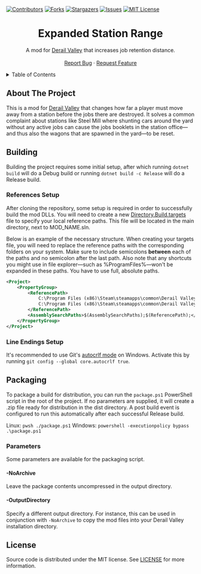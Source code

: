 [![Contributors][contributors-shield]][contributors-url]
[![Forks][forks-shield]][forks-url]
[![Stargazers][stars-shield]][stars-url]
[![Issues][issues-shield]][issues-url]
[![MIT License][license-shield]][license-url]




<!-- PROJECT TITLE -->
<div align="center">
	<h1>Expanded Station Range</h1>
	<p>
		A mod for <a href="http://www.derailvalley.com/">Derail Valley</a> that increases job retention distance.
		<br />
		<br />
		<a href="https://github.com/fauxnik/dv-expanded-station-range/issues">Report Bug</a>
		·
		<a href="https://github.com/fauxnik/dv-expanded-station-range/issues">Request Feature</a>
	</p>
</div>




<!-- TABLE OF CONTENTS -->
<details>
	<summary>Table of Contents</summary>
	<ol>
		<li><a href="#about-the-project">About The Project</a></li>
		<li><a href="#building">Building</a></li>
		<li><a href="#packaging">Packaging</a></li>
		<li><a href="#license">License</a></li>
	</ol>
</details>




<!-- ABOUT THE PROJECT -->

## About The Project

This is a mod for [Derail Valley][derail-valley-url] that changes how far a player must move away from a station before the jobs there are destroyed.
It solves a common complaint about stations like Steel Mill where shunting cars around the yard without any active jobs can cause the jobs booklets in the station office—and thus also the wagons that are spawned in the yard—to be reset.




<!-- BUILDING -->

## Building

Building the project requires some initial setup, after which running `dotnet build` will do a Debug build or running `dotnet build -c Release` will do a Release build.

### References Setup

After cloning the repository, some setup is required in order to successfully build the mod DLLs. You will need to create a new [Directory.Build.targets][references-url] file to specify your local reference paths. This file will be located in the main directory, next to MOD_NAME.sln.

Below is an example of the necessary structure. When creating your targets file, you will need to replace the reference paths with the corresponding folders on your system. Make sure to include semicolons **between** each of the paths and no semicolon after the last path. Also note that any shortcuts you might use in file explorer—such as %ProgramFiles%—won't be expanded in these paths. You have to use full, absolute paths.
```xml
<Project>
	<PropertyGroup>
		<ReferencePath>
			C:\Program Files (x86)\Steam\steamapps\common\Derail Valley\DerailValley_Data\Managed\;
			C:\Program Files (x86)\Steam\steamapps\common\Derail Valley\DerailValley_Data\Managed\UnityModManager\
		</ReferencePath>
		<AssemblySearchPaths>$(AssemblySearchPaths);$(ReferencePath);</AssemblySearchPaths>
	</PropertyGroup>
</Project>
```

### Line Endings Setup

It's recommended to use Git's [autocrlf mode][autocrlf-url] on Windows. Activate this by running `git config --global core.autocrlf true`.




<!-- PACKAGING -->

## Packaging

To package a build for distribution, you can run the `package.ps1` PowerShell script in the root of the project. If no parameters are supplied, it will create a .zip file ready for distribution in the dist directory. A post build event is configured to run this automatically after each successful Release build.

Linux: `pwsh ./package.ps1`
Windows: `powershell -executionpolicy bypass .\package.ps1`


### Parameters

Some parameters are available for the packaging script.

#### -NoArchive

Leave the package contents uncompressed in the output directory.

#### -OutputDirectory

Specify a different output directory.
For instance, this can be used in conjunction with `-NoArchive` to copy the mod files into your Derail Valley installation directory.




<!-- LICENSE -->

## License

Source code is distributed under the MIT license.
See [LICENSE][license-url] for more information.




<!-- MARKDOWN LINKS & IMAGES -->
<!-- https://www.markdownguide.org/basic-syntax/#reference-style-links -->

[contributors-shield]: https://img.shields.io/github/contributors/fauxnik/dv-expanded-station-range.svg?style=for-the-badge
[contributors-url]: https://github.com/fauxnik/dv-expanded-station-range/graphs/contributors
[forks-shield]: https://img.shields.io/github/forks/fauxnik/dv-expanded-station-range.svg?style=for-the-badge
[forks-url]: https://github.com/fauxnik/dv-expanded-station-range/network/members
[stars-shield]: https://img.shields.io/github/stars/fauxnik/dv-expanded-station-range.svg?style=for-the-badge
[stars-url]: https://github.com/fauxnik/dv-expanded-station-range/stargazers
[issues-shield]: https://img.shields.io/github/issues/fauxnik/dv-expanded-station-range.svg?style=for-the-badge
[issues-url]: https://github.com/fauxnik/dv-expanded-station-range/issues
[license-shield]: https://img.shields.io/github/license/fauxnik/dv-expanded-station-range.svg?style=for-the-badge
[license-url]: https://github.com/fauxnik/dv-expanded-station-range/blob/main/LICENSE
[derail-valley-url]: http://www.derailvalley.com/
[references-url]: https://learn.microsoft.com/en-us/visualstudio/msbuild/customize-your-build?view=vs-2022
[autocrlf-url]: https://www.git-scm.com/book/en/v2/Customizing-Git-Git-Configuration#_formatting_and_whitespace
